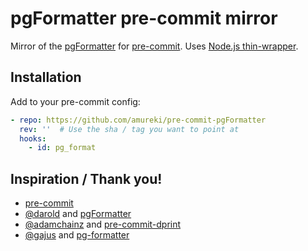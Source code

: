 # pgFormatter pre-commit mirror

Mirror of the [pgFormatter](https://github.com/darold/pgFormatter) for [pre-commit](https://pre-commit.com/).
Uses [Node.js thin-wrapper](https://github.com/gajus/pg-formatter).

## Installation

Add to your pre-commit config:

```yaml
- repo: https://github.com/amureki/pre-commit-pgFormatter
  rev: ''  # Use the sha / tag you want to point at
  hooks:
    - id: pg_format
```

## Inspiration / Thank you!

- [pre-commit](https://pre-commit.com)
- [@darold](https://github.com/darold) and [pgFormatter](https://github.com/darold/pgFormatter)
- [@adamchainz](https://github.com/adamchainz) and [pre-commit-dprint](https://github.com/adamchainz/pre-commit-dprint)
- [@gajus](https://github.com/gajus) and [pg-formatter](https://github.com/gajus/pg-formatter)
